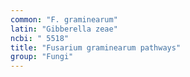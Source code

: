 ```yaml
---
common: "F. graminearum"
latin: "Gibberella zeae"
ncbi: " 5518"
title: "Fusarium graminearum pathways"
group: "Fungi"
---
```

